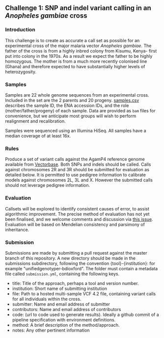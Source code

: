 ## Challenge 1: SNP and indel variant calling in an _Anopheles gambiae_ cross

### Introduction

This challenge is to create as accurate a call set as possible for an experimental cross of the major malaria vector _Anopheles gambiae_.
The father of the cross is from a highly inbred colony from Kisumu, Kenya- first put into colony in the 1970s. 
As a result we expect the father to be highly homozygous.
The mother is from a much more recently colonised line (Ghana) and therefore expected to have substantially higher levels of heterozygosity. 

### Samples

Samples are 22 whole genome sequences from an experimental cross. Included in the set are the 2 parents and 20 progeny.
[samples.csv](samples.csv) describes the sample ID, the ENA accession IDs, and the role (mother/father/progeny) of each sample.
Data are provided as `bam` files for convenience, but we anticipate most groups will wish to perform realignment and recalibration.

Samples were sequenced using an Illumina HiSeq. All samples have a median coverage of at least 16x.

### Rules

Produce a set of variant calls against the AgamP4 reference genome available from [Vectorbase](https://www.vectorbase.org/downloadinfo/anopheles-gambiae-pestchromosomesagamp4fagz).
Both SNPs and indels should be called.
Calls against chromosomes 2R and 3R should be submitted for evaluation as detailed below.
It is permitted to use pedigree information to calibrate models against chromosomes 2L, 3L and X.
However the submitted calls should not leverage pedigree information.

### Evaluation

Callsets will be explored to identify consistent causes of error, to assist algorithmic improvement.
The precise method of evaluation has not yet been finalised, and we welcome comments and discussion via [this issue](https://github.com/malariagen/ag1000g-bakeoff/issues/5). 
Evaluation will be based on Mendelian consistency and parsimony of inheritance.

### Submission

Submissions are made by submitting a pull request against the master branch of this repository.
A new directory should be made in the submissions subdirectory, following the convention {tool}-{institution}: for example "unifiedgenotyper-bdioxford".
The folder must contain a metadata file called `submission.yml`, containing the following keys.

 - title: Title of the approach, perhaps a tool and version number.
 - institution: Short name of submitting institution
 - file: Path to a hosted multi-sample VCF 4.2 file, containing variant calls for all individuals within the cross.
 - submitter: Name and email address of submitter
 - contributors: Name and email address of contributors
 - code: (url to code used to generate results). Ideally a github commit of a pipeline specification with environment definitions.
 - method: A brief description of the method/approach.
 - notes: Any other pertinent information
